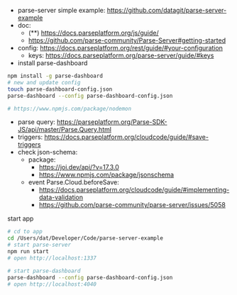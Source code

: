 - parse-server simple example: https://github.com/datagit/parse-server-example
- doc:
  - (**) https://docs.parseplatform.org/js/guide/
  - https://github.com/parse-community/Parse-Server#getting-started
- config: https://docs.parseplatform.org/rest/guide/#your-configuration
  - keys: https://docs.parseplatform.org/parse-server/guide/#keys
- install parse-dashboard
```bash
npm install -g parse-dashboard
# new and update config
touch parse-dashboard-config.json
parse-dashboard --config parse-dashboard-config.json
```
```bash
# https://www.npmjs.com/package/nodemon

```
- parse query: https://parseplatform.org/Parse-SDK-JS/api/master/Parse.Query.html
- triggers: https://docs.parseplatform.org/cloudcode/guide/#save-triggers
- check json-schema:
  - package:
    - https://joi.dev/api/?v=17.3.0
    - https://www.npmjs.com/package/jsonschema
  - event Parse.Cloud.beforeSave:
    - https://docs.parseplatform.org/cloudcode/guide/#implementing-data-validation
    - https://github.com/parse-community/parse-server/issues/5058

start app
```bash
# cd to app
cd /Users/dat/Developer/Code/parse-server-example
# start parse-server
npm run start
# open http://localhost:1337

# start parse-dashboard
parse-dashboard --config parse-dashboard-config.json
# open http://localhost:4040
```